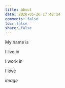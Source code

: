 ```yaml
---
title: about
date: 2020-05-26 17:48:14
comments: false
toc: false
share: false
---
```

My name is

I live in

I work in

I love

_image_